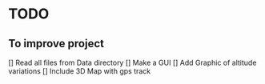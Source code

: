 # TODO

## To improve project

[] Read all files from Data directory
[] Make a GUI
[] Add Graphic of altitude variations
[] Include 3D Map with gps track
